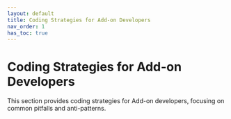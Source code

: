 ```yaml
---
layout: default
title: Coding Strategies for Add-on Developers
nav_order: 1
has_toc: true
---
```


# Coding Strategies for Add-on Developers

This section provides coding strategies for Add-on developers, focusing on common pitfalls and anti-patterns.
